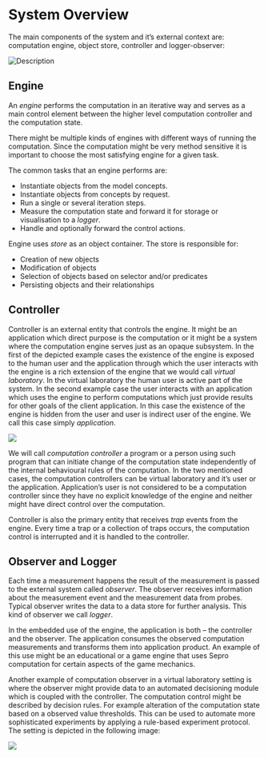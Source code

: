 # System Overview

The main components of the system and it’s external context are: computation engine, object store, controller and logger-observer:

![Description](assets/DraggedImage.tiff)

## Engine

An _engine_ performs the computation in an iterative way and serves as a main
control element between the higher level computation controller  and the
computation state.

There might be multiple kinds of engines with different ways of running the
computation. Since the computation might be very method sensitive it is
important to choose the most satisfying engine for a given task.

The common tasks that an engine performs are:

* Instantiate objects from the model concepts.
* Instantiate objects from concepts by request.
* Run a single or several iteration steps.
* Measure the computation state and forward it for storage or visualisation to a _logger_.
* Handle and optionally forward the control actions.

Engine uses _store_ as an object container. The store is responsible for:

* Creation of new objects
* Modification of objects
* Selection of objects based on selector and/or predicates
* Persisting objects and their relationships

## Controller

Controller is an external entity that controls the engine. It might be an application which direct purpose is the computation or it might be a system where the computation engine serves just as an opaque subsystem. In the first of the depicted example cases the existence of the engine is exposed to the human user and the application through which the user interacts with the engine is a rich extension of the engine that we would call _virtual laboratory_. In the virtual laboratory the human user is active part of the system. In the second example case the user interacts with an application which uses the engine to perform computations which just provide results for other goals of the client application. In this case the existence of the engine is hidden from the user and user is indirect user of the engine. We call this case simply _application_.

![](assets/DraggedImage-1.tiff)

We will call _computation controller_ a program or a person using such program
that can initiate change of the computation state independently of the internal
behavioural rules of the computation. In the two mentioned cases, the
computation controllers can be virtual laboratory and it’s user or the
application. Application’s user is not considered to be a computation
controller since they have no explicit knowledge of the engine and neither
might have direct control over the computation.

Controller is also the primary entity that receives _trap_ events from the
engine. Every time a trap or a collection of traps occurs, the computation
control is interrupted and it is handled to the controller.

## Observer and Logger

Each time a measurement happens the result of the measurement is passed to the
external system called _observer_. The observer receives information about the
measurement event and the measurement data from probes. Typical observer writes
the data to a data store for further analysis. This kind of observer we call
_logger_.

In the embedded use of the engine, the application is both – the controller and
the observer. The application consumes the observed computation measurements
and transforms them into application product. An example of this use might be
an educational or a game engine that uses Sepro computation for certain aspects
of the game mechanics.

Another example of computation observer in a virtual laboratory setting is
where the observer might provide data to an automated decisioning module which
is coupled with the controller. The computation control might be described by
decision rules. For example alteration of the computation state based on a
observed value thresholds. This can be used to automate more sophisticated
experiments by applying a rule-based experiment protocol. The setting is
depicted in the following image:

![](assets/DraggedImage-2.tiff)

